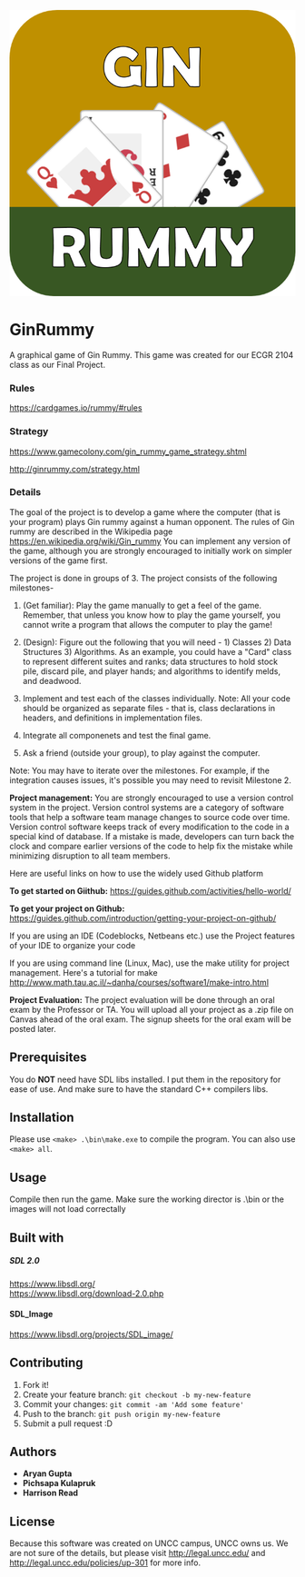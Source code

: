 ![img icon](res/icon.png)
# GinRummy

A graphical game of Gin Rummy. This game was created for our ECGR 2104 class as
our Final Project. 

### Rules

https://cardgames.io/rummy/#rules

### Strategy

https://www.gamecolony.com/gin_rummy_game_strategy.shtml

http://ginrummy.com/strategy.html

### Details
The goal of the project is to develop a game where the computer (that is your 
program) plays Gin rummy against a human opponent. The rules of Gin rummy are 
described in the Wikipedia page  https://en.wikipedia.org/wiki/Gin_rummy You can
implement any version of the game, although you are strongly encouraged to 
initially work on simpler versions of the game first. 

The project is done in groups of 3. The project consists of the following milestones-

1. (Get familiar): Play the game manually to get a feel of the game. Remember,
	that unless you know how to play the game yourself, you cannot write a
	program that allows the computer to play the game! 
	
2. (Design): Figure out the following that you will need - 1) Classes 2)
	Data Structures 3) Algorithms. As an example, you could have a "Card" class
	to represent different suites and ranks; data structures to hold stock pile,
	discard pile, and player hands; and algorithms to identify melds, and deadwood. 
	
3. Implement and test each of the classes individually. Note: All your code
	should be organized as separate files - that is, class declarations in 
	headers, and definitions in implementation files.
	
4. Integrate all componenets and test the final game. 

5. Ask a friend (outside your group), to play against the computer. 

Note: You may have to iterate over the milestones. For example, if the
integration causes issues, it's possible you may need to revisit Milestone 2.

**Project management:**
You are strongly encouraged to use a version control system in the project.
Version control systems are a category of software tools that help a software
team manage changes to source code over time. Version control software keeps
track of every modification to the code in a special kind of database. If a
mistake is made, developers can turn back the clock and compare earlier versions
of the code to help fix the mistake while minimizing disruption to all team members.

Here are useful links on how to use the widely used Github platform

**To get started on Giithub:**
https://guides.github.com/activities/hello-world/

**To get your project on Github:**
https://guides.github.com/introduction/getting-your-project-on-github/

If you are using an IDE (Codeblocks, Netbeans etc.) use the Project features of
your IDE to organize your code

If you are using command line (Linux, Mac), use the make utility for project
management. Here's a tutorial for make 
http://www.math.tau.ac.il/~danha/courses/software1/make-intro.html

**Project Evaluation:**
The project evaluation will be done through an oral exam by the Professor or TA.
You will upload all your project as a .zip file on Canvas ahead of the oral exam.
The signup sheets for the oral exam will be posted later. 

## Prerequisites

You do **NOT** need have SDL libs installed. I put them in the repository for
ease of use. And make sure to have the standard C++ compilers libs. 

## Installation

Please use `<make> .\bin\make.exe` to compile the program.
You can also use `<make> all`.

## Usage

Compile then run the game. Make sure the working director is .\bin or the images
will not load correctally
  
## Built with

##### SDL 2.0
https://www.libsdl.org/  
https://www.libsdl.org/download-2.0.php

#### SDL_Image
https://www.libsdl.org/projects/SDL_image/

## Contributing

1. Fork it!
2. Create your feature branch: `git checkout -b my-new-feature`
3. Commit your changes: `git commit -am 'Add some feature'`
4. Push to the branch: `git push origin my-new-feature`
5. Submit a pull request :D

## Authors

* **Aryan Gupta**
* **Pichsapa Kulapruk**
* **Harrison Read**

## License

Because this software was created on UNCC campus, UNCC owns us. We are not sure
of the details, but please visit http://legal.uncc.edu/ and
http://legal.uncc.edu/policies/up-301 for more info. 

